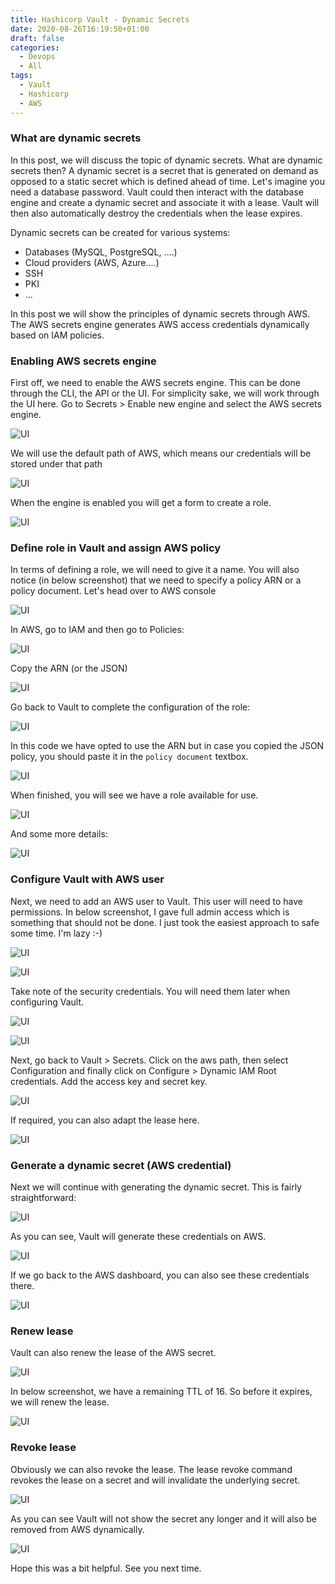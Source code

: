 ```yaml
---
title: Hashicorp Vault - Dynamic Secrets
date: 2020-08-26T16:19:50+01:00
draft: false
categories:
  - Devops
  - All
tags:
  - Vault
  - Hashicorp
  - AWS
---
```

### What are dynamic secrets

In this post, we will discuss the topic of dynamic secrets. What are dynamic secrets then? A dynamic secret is a secret that is generated on demand as opposed to a static secret which is defined ahead of time. Let's imagine you need a database password. Vault could then interact with the database engine and create a dynamic secret and associate it with a lease. Vault will then also automatically destroy the credentials when the lease expires.

Dynamic secrets can be created for various systems:

- Databases (MySQL, PostgreSQL, ....)
- Cloud providers (AWS, Azure....)
- SSH
- PKI
- ...

In this post we will show the principles of dynamic secrets through AWS. The AWS secrets engine generates AWS access credentials dynamically based on IAM policies.

### Enabling AWS secrets engine

First off, we need to enable the AWS secrets engine. This can be done through the CLI, the API or the UI. For simplicity sake, we will work through the UI here. Go to Secrets > Enable new engine and select the AWS secrets engine.

![UI](/images/2020-08-26-1.png)

We will use the default path of AWS, which means our credentials will be stored under that path

![UI](/images/2020-08-26-2.png)

When the engine is enabled you will get a form to create a role.

![UI](/images/2020-08-26-3.png)

### Define role in Vault and assign AWS policy

In terms of defining a role, we will need to give it a name. You will also notice (in below screenshot) that we need to specify a policy ARN or a policy document. Let's head over to AWS console

![UI](/images/2020-08-26-4.png)

In AWS, go to IAM and then go to Policies:

![UI](/images/2020-08-26-5.png)

Copy the ARN (or the JSON)

![UI](/images/2020-08-26-6.png)

Go back to Vault to complete the configuration of the role:

![UI](/images/2020-08-26-7.png)

In this code we have opted to use the ARN but in case you copied the JSON policy, you should paste it in the `policy document` textbox.

![UI](/images/2020-08-26-8.png)

When finished, you will see we have a role available for use.

![UI](/images/2020-08-26-9.png)

And some more details:

![UI](/images/2020-08-26-10.png)

### Configure Vault with AWS user

Next, we need to add an AWS user to Vault. This user will need to have permissions. In below screenshot, I gave full admin access which is something that should not be done. I just took the easiest approach to safe some time. I'm lazy :-)

![UI](/images/2020-08-26-11.png)

![UI](/images/2020-08-26-12.png)

Take note of the security credentials. You will need them later when configuring Vault.

![UI](/images/2020-08-26-13.png)

![UI](/images/2020-08-26-14.png)

Next, go back to Vault > Secrets. Click on the aws path, then select Configuration and finally click on Configure > Dynamic IAM Root credentials. Add the access key and secret key.

![UI](/images/2020-08-26-14a.png)

If required, you can also adapt the lease here.

![UI](/images/2020-08-26-15.png)

### Generate a dynamic secret (AWS credential)

Next we will continue with generating the dynamic secret. This is fairly straightforward:

![UI](/images/2020-08-26-16.png)

As you can see, Vault will generate these credentials on AWS.

![UI](/images/2020-08-26-17.png)

If we go back to the AWS dashboard, you can also see these credentials there.

![UI](/images/2020-08-26-18.png)


### Renew lease

Vault can also renew the lease of the AWS secret. 

![UI](/images/2020-08-26-19.png)

In below screenshot, we have a remaining TTL of 16. So before it expires, we will renew the lease.


![UI](/images/2020-08-26-21.png)

### Revoke lease

Obviously we can also revoke the lease. The lease revoke command revokes the lease on a secret and will invalidate the underlying secret.

![UI](/images/2020-08-26-23.png)

As you can see Vault will not show the secret any longer and it will also be removed from AWS dynamically.

![UI](/images/2020-08-26-24.png)

Hope this was a bit helpful. See you next time.

